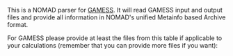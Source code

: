 This is a NOMAD parser for [GAMESS](https://www.msg.chem.iastate.edu/). It will read GAMESS input and
output files and provide all information in NOMAD's unified Metainfo based Archive format.

For GAMESS please provide at least the files from this table if applicable to your
calculations (remember that you can provide more files if you want):



